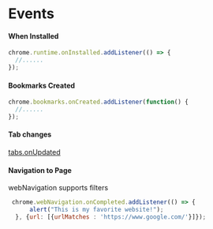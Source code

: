 # Events

#### When Installed

```javascript
chrome.runtime.onInstalled.addListener(() => {
  //......
});
```

#### Bookmarks Created

```javascript
chrome.bookmarks.onCreated.addListener(function() {
  //......
});
```

#### Tab changes

[tabs.onUpdated](https://developer.chrome.com/extensions/extensions/tabs#event-onUpdated)

#### Navigation to Page

webNavigation supports filters

```javascript
 chrome.webNavigation.onCompleted.addListener(() => {
      alert("This is my favorite website!");
  }, {url: [{urlMatches : 'https://www.google.com/'}]});
```